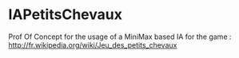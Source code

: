 # IAPetitsChevaux
Prof Of Concept for the usage of a MiniMax based IA for the game : http://fr.wikipedia.org/wiki/Jeu_des_petits_chevaux
